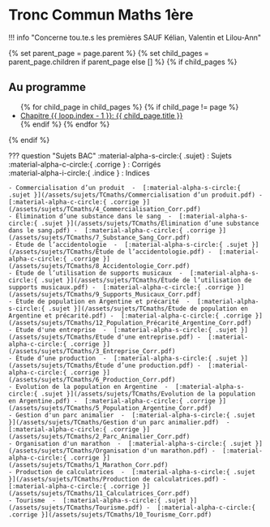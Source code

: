# Tronc Commun Maths 1ère

!!! info "Concerne tou.te.s les premières SAUF Kélian, Valentin et Lilou-Ann"

{% set parent_page = page.parent %}
{% set child_pages = parent_page.children if parent_page else [] %}
{% if child_pages %}
<div class="toc">
  <h2>Au programme</h2>
  <ul>
  {% for child_page in child_pages %}
    {% if child_page != page %}
    <li><a href="/{{ child_page.url }}">Chapitre {{ loop.index - 1 }}: {{ child_page.title }}</a></li>
{% endif %}
  {% endfor %}
  </ul>
</div>
{% endif %}

??? question "Sujets BAC"
    :material-alpha-s-circle:{ .sujet} : Sujets  
    :material-alpha-c-circle:{ .corrige } : Corrigés  
    :material-alpha-i-circle:{ .indice } : Indices
    
    - Commercialisation d’un produit  -  [:material-alpha-s-circle:{ .sujet }](/assets/sujets/TCmaths/Commercialisation d’un produit.pdf) -  [:material-alpha-c-circle:{ .corrige }](/assets/sujets/TCmaths/4_Commercialisation_Corr.pdf)
    - Élimination d’une substance dans le sang  -  [:material-alpha-s-circle:{ .sujet }](/assets/sujets/TCmaths/Élimination d’une substance dans le sang.pdf) -  [:material-alpha-c-circle:{ .corrige }](/assets/sujets/TCmaths/7_Substance_Sang_Corr.pdf)
    - Étude de l’accidentologie  -  [:material-alpha-s-circle:{ .sujet }](/assets/sujets/TCmaths/Étude de l’accidentologie.pdf) -  [:material-alpha-c-circle:{ .corrige }](/assets/sujets/TCmaths/8_Accidentologie_Corr.pdf)
    - Étude de l’utilisation de supports musicaux  -  [:material-alpha-s-circle:{ .sujet }](/assets/sujets/TCmaths/Étude de l’utilisation de supports musicaux.pdf) -  [:material-alpha-c-circle:{ .corrige }](/assets/sujets/TCmaths/9_Supports_Musicaux_Corr.pdf)
    - Étude de population en Argentine et précarité  -  [:material-alpha-s-circle:{ .sujet }](/assets/sujets/TCmaths/Étude de population en Argentine et précarité.pdf) -  [:material-alpha-c-circle:{ .corrige }](/assets/sujets/TCmaths/12_Population_Précarité_Argentine_Corr.pdf)
    - Etude d'une entreprise  -  [:material-alpha-s-circle:{ .sujet }](/assets/sujets/TCmaths/Etude d'une entreprise.pdf) -  [:material-alpha-c-circle:{ .corrige }](/assets/sujets/TCmaths/3_Entreprise_Corr.pdf)
    - Étude d’une production  -  [:material-alpha-s-circle:{ .sujet }](/assets/sujets/TCmaths/Étude d’une production.pdf) -  [:material-alpha-c-circle:{ .corrige }](/assets/sujets/TCmaths/6_Production_Corr.pdf)
    - Evolution de la population en Argentine  -  [:material-alpha-s-circle:{ .sujet }](/assets/sujets/TCmaths/Evolution de la population en Argentine.pdf) -  [:material-alpha-c-circle:{ .corrige }](/assets/sujets/TCmaths/5_Population_Argentine_Corr.pdf)
    - Gestion d'un parc animalier  -  [:material-alpha-s-circle:{ .sujet }](/assets/sujets/TCmaths/Gestion d'un parc animalier.pdf)  -  [:material-alpha-c-circle:{ .corrige }](/assets/sujets/TCmaths/2_Parc_Animalier_Corr.pdf)
    - Organisation d'un marathon  -  [:material-alpha-s-circle:{ .sujet }](/assets/sujets/TCmaths/Organisation d'un marathon.pdf) -  [:material-alpha-c-circle:{ .corrige }](/assets/sujets/TCmaths/1_Marathon_Corr.pdf)
    - Production de calculatrices  -  [:material-alpha-s-circle:{ .sujet }](/assets/sujets/TCmaths/Production de calculatrices.pdf) -  [:material-alpha-c-circle:{ .corrige }](/assets/sujets/TCmaths/11_Calculatrices_Corr.pdf)
    - Tourisme  -  [:material-alpha-s-circle:{ .sujet }](/assets/sujets/TCmaths/Tourisme.pdf) -  [:material-alpha-c-circle:{ .corrige }](/assets/sujets/TCmaths/10_Tourisme_Corr.pdf)
